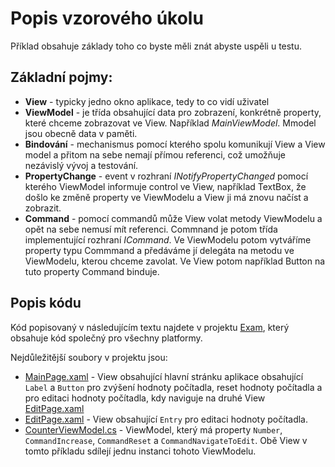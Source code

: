 ﻿# Popis vzorového úkolu

Příklad obsahuje základy toho co byste měli znát abyste uspěli u testu.

## Základní pojmy:

- **View** - typicky jedno okno aplikace, tedy to co vidí uživatel
- **ViewModel** - je třída obsahující data pro zobrazení, konkrétně property, které chceme zobrazovat ve View. Například *MainViewModel*. Mmodel jsou obecně data v paměti.
- **Bindování** - mechanismus pomocí kterého spolu komunikují View a View model a přitom na sebe nemají přímou referenci, což umožňuje nezávislý vývoj a testování.
- **PropertyChange** - event v rozhraní *INotifyPropertyChanged* pomocí kterého ViewModel informuje control ve View, například TextBox, že došlo ke změně property ve ViewModelu a View ji má znovu načíst a zobrazit.
- **Command** - pomocí commandů může View volat metody ViewModelu a opět na sebe nemusí mít referenci. Commnand je potom třída implementující rozhraní *ICommand*. Ve ViewModelu potom vytváříme property typu Commmand a předáváme jí delegáta na metodu ve ViewModelu, kterou chceme zavolat. Ve View potom například Button na tuto property Command binduje.

## Popis kódu

Kód popisovaný v následujícím textu najdete v projektu [Exam](Exam/Exam), který obsahuje kód společný pro všechny platformy.

Nejdůležitější soubory v projektu jsou:

- [MainPage.xaml](Exam/Exam/MainPage.xaml) - View obsahující hlavní stránku aplikace obsahující `Label` a `Button` pro zvýšení hodnoty počítadla, reset hodnoty počítadla a pro editaci hodnoty počítadla, kdy naviguje na druhé View  [EditPage.xaml](Exam/Exam/EditPage.xaml)
- [EditPage.xaml](Exam/Exam/EditPage.xaml) - View obsahující `Entry` pro editaci hodnoty počítadla.
- [CounterViewModel.cs](Exam/Exam/CounterViewModel.cs) - ViewModel, který má property `Number`, `CommandIncrease`, `CommandReset` a `CommandNavigateToEdit`. Obě View v tomto příkladu sdílejí jednu instanci tohoto ViewModelu.







